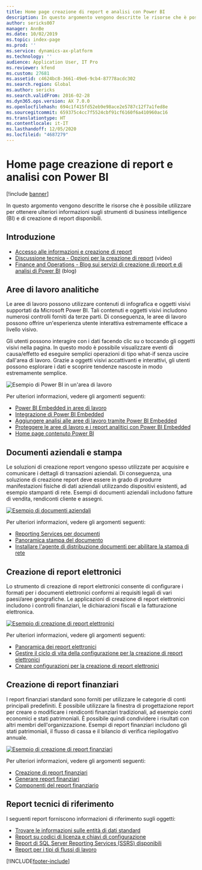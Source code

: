 ```yaml
---
title: Home page creazione di report e analisi con Power BI
description: In questo argomento vengono descritte le risorse che è possibile utilizzare per ottenere ulteriori informazioni sugli strumenti di business intelligence e di creazione di report disponibili.
author: sericks007
manager: AnnBe
ms.date: 10/02/2019
ms.topic: index-page
ms.prod: ''
ms.service: dynamics-ax-platform
ms.technology: ''
audience: Application User, IT Pro
ms.reviewer: kfend
ms.custom: 27681
ms.assetid: c4624bc8-3661-49e6-9cb4-87778acdc302
ms.search.region: Global
ms.author: sericks
ms.search.validFrom: 2016-02-28
ms.dyn365.ops.version: AX 7.0.0
ms.openlocfilehash: 694c1f415fd52eb9e98ace2e5787c12f7a1fed8e
ms.sourcegitcommit: 659375c4cc7f5524cbf91cf6160f6a410960ac16
ms.translationtype: HT
ms.contentlocale: it-IT
ms.lasthandoff: 12/05/2020
ms.locfileid: "4687279"
---
```

# <a name="reporting-and-analytics-with-power-bi-home-page"></a>Home page creazione di report e analisi con Power BI

[!include [banner](../includes/banner.md)]

In questo argomento vengono descritte le risorse che è possibile utilizzare per ottenere ulteriori informazioni sugli strumenti di business intelligence (BI) e di creazione di report disponibili.

## <a name="get-started"></a>Introduzione
- [Accesso alle informazioni e creazione di report](information-access-reporting.md)
- [Discussione tecnica - Opzioni per la creazione di report](https://www.youtube.com/watch?v=NzZONjKs5xA) (video)
- [Finance and Operations - Blog sui servizi di creazione di report e di analisi di Power BI](https://community.dynamics.com/365/financeandoperations/b/powerbianalyticsandreporting) (blog)

## <a name="analytical-workspaces"></a>Aree di lavoro analitiche
Le aree di lavoro possono utilizzare contenuti di infografica e oggetti visivi supportati da Microsoft Power BI. Tali contenuti e oggetti visivi includono numerosi controlli forniti da terze parti. Di conseguenza, le aree di lavoro possono offrire un'esperienza utente interattiva estremamente efficace a livello visivo.

Gli utenti possono interagire con i dati facendo clic su o toccando gli oggetti visivi nella pagina. In questo modo è possibile visualizzare eventi di causa/effetto ed eseguire semplici operazioni di tipo what-if senza uscire dall'area di lavoro. Grazie a oggetti visivi accattivanti e interattivi, gli utenti possono esplorare i dati e scoprire tendenze nascoste in modo estremamente semplice.

![Esempio di Power BI in un'area di lavoro](./media/Power-BI-in-D365-Workspace.png)

Per ulteriori informazioni, vedere gli argomenti seguenti:

- [Power BI Embedded in aree di lavoro](embed-power-bi-workspaces.md)
- [Integrazione di Power BI Embedded](power-bi-embedded-integration.md)
- [Aggiungere analisi alle aree di lavoro tramite Power BI Embedded](add-analytics-tab-workspaces.md)
- [Proteggere le aree di lavoro e i report analitici con Power BI Embedded](secure-analytical-workspaces.md)
- [Home page contenuto Power BI](power-bi-home-page.md)

## <a name="business-documents-and-printing"></a>Documenti aziendali e stampa
Le soluzioni di creazione report vengono spesso utilizzate per acquisire e comunicare i dettagli di transazioni aziendali. Di conseguenza, una soluzione di creazione report deve essere in grado di produrre manifestazioni fisiche di dati aziendali utilizzando dispositivi esistenti, ad esempio stampanti di rete. Esempi di documenti aziendali includono fatture di vendita, rendiconti cliente e assegni.

[![Esempio di documenti aziendali](./media/image-of-business-documents-1024x632.png)](./media/image-of-business-documents.png)

Per ulteriori informazioni, vedere gli argomenti seguenti:

- [Reporting Services per documenti](document-reporting-services.md)
- [Panoramica stampa del documento](print-documents.md)
- [Installare l'agente di distribuzione documenti per abilitare la stampa di rete](install-document-routing-agent.md)

## <a name="electronic-reporting"></a>Creazione di report elettronici
Lo strumento di creazione di report elettronici consente di configurare i formati per i documenti elettronici conformi ai requisiti legali di vari paesi/aree geografiche. Le applicazioni di creazione di report elettronici includono i controlli finanziari, le dichiarazioni fiscali e la fatturazione elettronica.

[![Esempio di creazione di report elettronici](./media/electronic-reporting-example.png)](./media/electronic-reporting-example.png)

Per ulteriori informazioni, vedere gli argomenti seguenti:

- [Panoramica dei report elettronici](general-electronic-reporting.md)
- [Gestire il ciclo di vita della configurazione per la creazione di report elettronici](general-electronic-reporting-manage-configuration-lifecycle.md)
- [Creare configurazioni per la creazione di report elettronici](electronic-reporting-configuration.md)

## <a name="financial-reporting"></a>Creazione di report finanziari
I report finanziari standard sono forniti per utilizzare le categorie di conti principali predefiniti. È possibile utilizzare la finestra di progettazione report per creare o modificare i rendiconti finanziari tradizionali, ad esempio conti economici e stati patrimoniali. È possibile quindi condividere i risultati con altri membri dell'organizzazione. Esempi di report finanziari includono gli stati patrimoniali, il flusso di cassa e il bilancio di verifica riepilogativo annuale.

[![Esempio di creazione di report finanziari](./media/financial-reporting-example.png)](./media/financial-reporting-example.png)

Per ulteriori informazioni, vedere gli argomenti seguenti:

- [Creazione di report finanziari](financial-reporting-intro.md)
- [Generare report finanziari](generate-financial-report.md)
- [Componenti del report finanziario](financial-report-components.md)

## <a name="technical-reference-reports"></a>Report tecnici di riferimento
I seguenti report forniscono informazioni di riferimento sugli oggetti:

- [Trovare le informazioni sulle entità di dati standard](../data-entities/data-entities-report.md)
- [Report su codici di licenza e chiavi di configurazione](../sysadmin/license-codes-configuration-keys-report.md)
- [Report di SQL Server Reporting Services (SSRS) disponibili](SSRS-report.md)
- [Report per i tipi di flussi di lavoro](../../fin-ops/organization-administration/workflow-types-report.md)


[!INCLUDE[footer-include](../../../includes/footer-banner.md)]